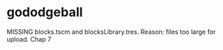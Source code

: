 ﻿# gododgeball
MISSING blocks.tscm and blocksLibrary.tres. Reason: files too large for upload. Chap 7
